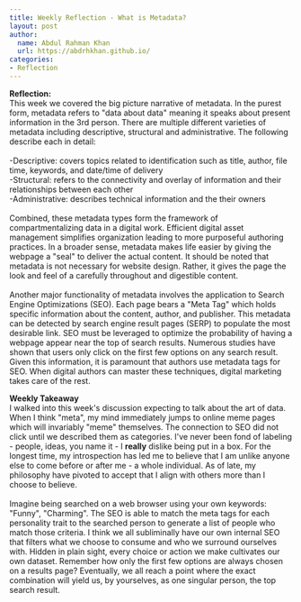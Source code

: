```yaml
---
title: Weekly Reflection - What is Metadata?
layout: post
author: 
  name: Abdul Rahman Khan 
  url: https://abdrhkhan.github.io/
categories: 
- Reflection
---
```

**Reflection:**<br/>
This week we covered the big picture narrative of metadata. In the purest form, metadata refers to "data about data" meaning it speaks about present information in the 3rd person. There are multiple different varieties of metadata including descriptive, structural and administrative. The following describe each in detail: <br/>
<br/>
-Descriptive: covers topics related to identification such as title, author, file time, keywords, and date/time of delivery<br/>
-Structural: refers to the connectivity and overlay of information and their relationships between each other<br/> 
-Administrative: describes technical information and the their owners <br/>
<br/>
Combined, these metadata types form the framework of compartmentalizing data in a digital work. Efficient digital asset management simplifies organization leading to more purposeful authoring practices. In a broader sense, metadata makes life easier by giving the webpage a "seal" to deliver the actual content. It should be noted that metadata is not necessary for website design. Rather, it gives the page the look and feel of a carefully throughout and digestible content. <br/>
<br/> 
Another major functionality of metadata involves the application to Search Engine Optimizations (SEO). Each page bears a "Meta Tag" which holds specific information about the content, author, and publisher. This metadata can be detected by search engine result pages (SERP) to populate the most desirable link. SEO must be leveraged to optimize the probability of having a webpage appear near the top of search results. Numerous studies have shown that users only click on the first few options on any search result. Given this information, it is paramount that authors use metadata tags for SEO. When digital authors can master these techniques, digital marketing takes care of the rest. <br/>

**Weekly Takeaway** <br/>
I walked into this week's discussion expecting to talk about the art of data. When I think "meta", my mind immediately jumps to online meme pages which will invariably "meme" themselves. The connection to SEO did not click until we described them as categories. I've never been fond of labeling - people, ideas, you name it - I **really** dislike being put in a box. For the longest time, my introspection has led me to believe that I am unlike anyone else to come before or after me - a whole individual. As of late, my philosophy have pivoted to accept that I align with others more than I choose to believe. <br/>
<br/>
Imagine being searched on a web browser using your own keywords: "Funny", "Charming". The SEO is able to match the meta tags for each personality trait to the searched person to generate a list of people who match those criteria. I think we all subliminally have our own internal SEO that filters what we choose to consume and who we surround ourselves with. Hidden in plain sight, every choice or action we make cultivates our own dataset. Remember how only the first few options are always chosen on a results page? Eventually, we all reach a point where the exact combination will yield us, by yourselves, as one singular person, the top search result. 
